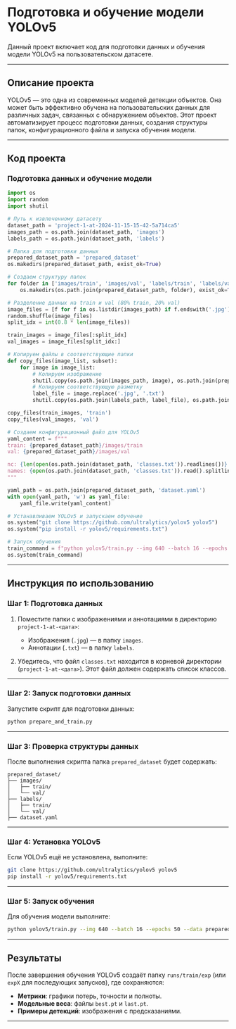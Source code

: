 
# Подготовка и обучение модели YOLOv5

Данный проект включает код для подготовки данных и обучения модели YOLOv5 на пользовательском датасете.

---

## Описание проекта

YOLOv5 — это одна из современных моделей детекции объектов. Она может быть эффективно обучена на пользовательских данных для различных задач, связанных с обнаружением объектов. Этот проект автоматизирует процесс подготовки данных, создания структуры папок, конфигурационного файла и запуска обучения модели.

---

## Код проекта

### Подготовка данных и обучение модели
```python
import os
import random
import shutil

# Путь к извлеченному датасету
dataset_path = 'project-1-at-2024-11-15-15-42-5a714ca5'
images_path = os.path.join(dataset_path, 'images')
labels_path = os.path.join(dataset_path, 'labels')

# Папка для подготовки данных
prepared_dataset_path = 'prepared_dataset'
os.makedirs(prepared_dataset_path, exist_ok=True)

# Создаем структуру папок
for folder in ['images/train', 'images/val', 'labels/train', 'labels/val']:
    os.makedirs(os.path.join(prepared_dataset_path, folder), exist_ok=True)

# Разделение данных на train и val (80% train, 20% val)
image_files = [f for f in os.listdir(images_path) if f.endswith('.jpg')]
random.shuffle(image_files)
split_idx = int(0.8 * len(image_files))

train_images = image_files[:split_idx]
val_images = image_files[split_idx:]

# Копируем файлы в соответствующие папки
def copy_files(image_list, subset):
    for image in image_list:
        # Копируем изображение
        shutil.copy(os.path.join(images_path, image), os.path.join(prepared_dataset_path, f'images/{subset}', image))
        # Копируем соответствующую разметку
        label_file = image.replace('.jpg', '.txt')
        shutil.copy(os.path.join(labels_path, label_file), os.path.join(prepared_dataset_path, f'labels/{subset}', label_file))

copy_files(train_images, 'train')
copy_files(val_images, 'val')

# Создаем конфигурационный файл для YOLOv5
yaml_content = f"""
train: {prepared_dataset_path}/images/train
val: {prepared_dataset_path}/images/val

nc: {len(open(os.path.join(dataset_path, 'classes.txt')).readlines())}  # Количество классов
names: {open(os.path.join(dataset_path, 'classes.txt')).read().splitlines()}  # Имена классов
"""

yaml_path = os.path.join(prepared_dataset_path, 'dataset.yaml')
with open(yaml_path, 'w') as yaml_file:
    yaml_file.write(yaml_content)

# Устанавливаем YOLOv5 и запускаем обучение
os.system("git clone https://github.com/ultralytics/yolov5 yolov5")
os.system("pip install -r yolov5/requirements.txt")

# Запуск обучения
train_command = f"python yolov5/train.py --img 640 --batch 16 --epochs 50 --data {yaml_path} --weights yolov5s.pt"
os.system(train_command)
```

---

## Инструкция по использованию

### Шаг 1: Подготовка данных
1. Поместите папки с изображениями и аннотациями в директорию `project-1-at-<дата>`:
   - Изображения (`.jpg`) — в папку `images`.
   - Аннотации (`.txt`) — в папку `labels`.

2. Убедитесь, что файл `classes.txt` находится в корневой директории (`project-1-at-<дата>`). Этот файл должен содержать список классов.

---

### Шаг 2: Запуск подготовки данных
Запустите скрипт для подготовки данных:
```bash
python prepare_and_train.py
```

---

### Шаг 3: Проверка структуры данных
После выполнения скрипта папка `prepared_dataset` будет содержать:
```
prepared_dataset/
├── images/
│   ├── train/
│   └── val/
├── labels/
│   ├── train/
│   └── val/
├── dataset.yaml
```

---

### Шаг 4: Установка YOLOv5
Если YOLOv5 ещё не установлена, выполните:
```bash
git clone https://github.com/ultralytics/yolov5 yolov5
pip install -r yolov5/requirements.txt
```

---

### Шаг 5: Запуск обучения
Для обучения модели выполните:
```bash
python yolov5/train.py --img 640 --batch 16 --epochs 50 --data prepared_dataset/dataset.yaml --weights yolov5s.pt
```

---

## Результаты

После завершения обучения YOLOv5 создаёт папку `runs/train/exp` (или `expX` для последующих запусков), где сохраняются:
- **Метрики**: графики потерь, точности и полноты.
- **Модельные веса**: файлы `best.pt` и `last.pt`.
- **Примеры детекций**: изображения с предсказаниями.

---




